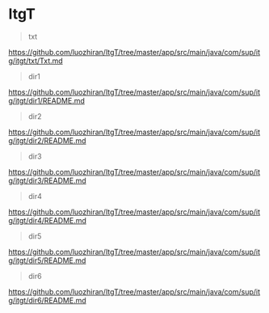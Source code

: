 # ItgT   

> txt

  https://github.com/luozhiran/ItgT/tree/master/app/src/main/java/com/sup/itg/itgt/txt/Txt.md

> dir1
  
  https://github.com/luozhiran/ItgT/tree/master/app/src/main/java/com/sup/itg/itgt/dir1/README.md
    
> dir2
      
  https://github.com/luozhiran/ItgT/tree/master/app/src/main/java/com/sup/itg/itgt/dir2/README.md
      
      
> dir3
        
  https://github.com/luozhiran/ItgT/tree/master/app/src/main/java/com/sup/itg/itgt/dir3/README.md
    
> dir4
            
   https://github.com/luozhiran/ItgT/tree/master/app/src/main/java/com/sup/itg/itgt/dir4/README.md
        
> dir5
            
   https://github.com/luozhiran/ItgT/tree/master/app/src/main/java/com/sup/itg/itgt/dir5/README.md     
   
> dir6
            
   https://github.com/luozhiran/ItgT/tree/master/app/src/main/java/com/sup/itg/itgt/dir6/README.md     
   
   
